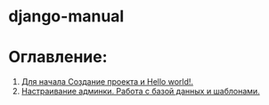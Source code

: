 # django-manual
# Оглавление:
1. [Для начала Создание проекта и Hello world!.](https://github.com/9kin/django-manual/blob/master/chapter_1.md )
2. [Настраивание админки. Работа с базой данных и шаблонами.](https://github.com/9kin/django-manual/blob/master/chapter_2.md)
